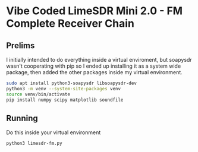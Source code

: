 # Vibe Coded LimeSDR Mini 2.0 - FM Complete Receiver Chain
## Prelims

I initially intended to do everything inside a virtual enviroment, but soapysdr wasn't cooperating with pip so I ended up installing it as a system wide package, then added the other packages inside my virtual environment.

```bash
sudo apt install python3-soapysdr libsoapysdr-dev      
python3 -m venv --system-site-packages venv
source venv/bin/activate
pip install numpy scipy matplotlib soundfile
```
## Running
Do this inside your virtual environment

```bash
python3 limesdr-fm.py
```